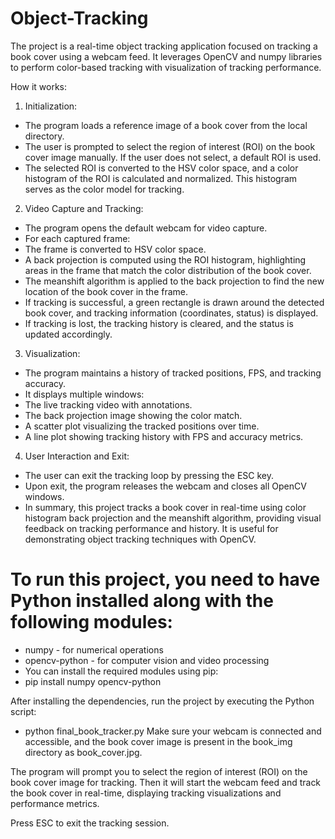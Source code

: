 # Object-Tracking

The project is a real-time object tracking application focused on tracking a book cover using a webcam feed. It leverages OpenCV and numpy libraries to perform color-based tracking with visualization of tracking performance.

How it works:

1. Initialization:

- The program loads a reference image of a book cover from the local directory.
- The user is prompted to select the region of interest (ROI) on the book cover image manually. If the user does not select, a default ROI is used.
- The selected ROI is converted to the HSV color space, and a color histogram of the ROI is calculated and normalized. This histogram serves as the color model for tracking.

2. Video Capture and Tracking:

- The program opens the default webcam for video capture.
- For each captured frame:
- The frame is converted to HSV color space.
- A back projection is computed using the ROI histogram, highlighting areas in the frame that match the color distribution of the book cover.
- The meanshift algorithm is applied to the back projection to find the new location of the book cover in the frame.
- If tracking is successful, a green rectangle is drawn around the detected book cover, and tracking information (coordinates, status) is displayed.
- If tracking is lost, the tracking history is cleared, and the status is updated accordingly.

3. Visualization:

- The program maintains a history of tracked positions, FPS, and tracking accuracy.
- It displays multiple windows:
- The live tracking video with annotations.
- The back projection image showing the color match.
- A scatter plot visualizing the tracked positions over time.
- A line plot showing tracking history with FPS and accuracy metrics.

4. User Interaction and Exit:

- The user can exit the tracking loop by pressing the ESC key.
- Upon exit, the program releases the webcam and closes all OpenCV windows.
- In summary, this project tracks a book cover in real-time using color histogram back projection and the meanshift algorithm, providing visual feedback on tracking performance and history. It is useful for demonstrating object tracking techniques with OpenCV.

# To run this project, you need to have Python installed along with the following modules:
- numpy - for numerical operations
- opencv-python - for computer vision and video processing
- You can install the required modules using pip:
- pip install numpy opencv-python
  
After installing the dependencies, run the project by executing the Python script:


- python final_book_tracker.py
Make sure your webcam is connected and accessible, and the book cover image is present in the book_img directory as book_cover.jpg.

The program will prompt you to select the region of interest (ROI) on the book cover image for tracking. Then it will start the webcam feed and track the book cover in real-time, displaying tracking visualizations and performance metrics.

Press ESC to exit the tracking session.
